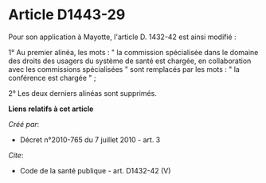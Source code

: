 # Article D1443-29

Pour son application à Mayotte, l'article D. 1432-42 est ainsi modifié : 

1° Au premier alinéa, les mots : " la commission spécialisée dans le domaine des droits des usagers du système de santé est
chargée, en collaboration avec les commissions spécialisées " sont remplacés par les mots : " la conférence est chargée " ; 

2° Les deux derniers alinéas sont supprimés.

**Liens relatifs à cet article**

_Créé par_:

  - Décret n°2010-765 du 7 juillet 2010 - art. 3

_Cite_:

  - Code de la santé publique - art. D1432-42 (V)
